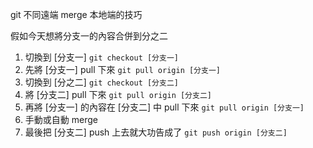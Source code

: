 git 不同遠端 merge 本地端的技巧

假如今天想將分支一的內容合併到分之二

1. 切換到 [分支一] `git checkout [分支一]`
2. 先將 [分支一] pull 下來 `git pull origin [分支一]`
3. 切換到 [分之二] `git checkout [分支二]`
4. 將 [分支二] pull 下來 `git pull origin [分支二]`
5. 再將 [分支一] 的內容在 [分支二] 中 pull 下來 `git pull origin [分支一]`
6. 手動或自動 merge
7. 最後把 [分支二] push 上去就大功告成了 `git push origin [分支二]`
